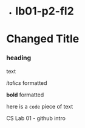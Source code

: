 - # lb01-p2-fl2

# Changed Title 

### heading 

text 

*italics* formatted 

**bold** formatted 

here is a `code` piece of text 

CS Lab 01 - github intro 
